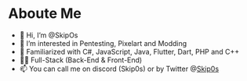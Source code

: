 # Aboute Me
	
- 👋 Hi, I’m @SkipOs
- 👀 I’m interested in Pentesting, Pixelart and Modding
- 🌱 Familiarized with C#, JavaScript, Java, Flutter, Dart, PHP and C++
- 🐱‍💻 Full-Stack (Back-End & Front-End)
- 📫 You can call me on discord (Skip0s) or by Twitter @[Skip0s](https://twitter.com/JustthenewS5)
